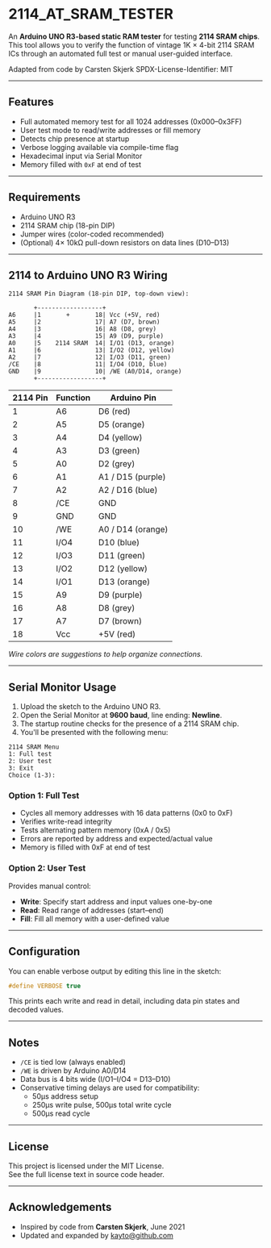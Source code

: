 
# 2114_AT_SRAM_TESTER

An **Arduino UNO R3-based static RAM tester** for testing **2114 SRAM chips**.  
This tool allows you to verify the function of vintage 1K × 4-bit 2114 SRAM ICs through an automated full test or manual user-guided interface.

Adapted from code by Carsten Skjerk 
SPDX-License-Identifier: MIT

---

## Features

- Full automated memory test for all 1024 addresses (0x000–0x3FF)
- User test mode to read/write addresses or fill memory
- Detects chip presence at startup
- Verbose logging available via compile-time flag
- Hexadecimal input via Serial Monitor
- Memory filled with `0xF` at end of test

---

## Requirements

- Arduino UNO R3
- 2114 SRAM chip (18-pin DIP)
- Jumper wires (color-coded recommended)
- (Optional) 4× 10kΩ pull-down resistors on data lines (D10–D13)

---

## 2114 to Arduino UNO R3 Wiring

```
2114 SRAM Pin Diagram (18-pin DIP, top-down view):

       +------------------+
A6     |1       +       18| Vcc (+5V, red)
A5     |2               17| A7 (D7, brown)
A4     |3               16| A8 (D8, grey)
A3     |4               15| A9 (D9, purple)
A0     |5    2114 SRAM  14| I/O1 (D13, orange)
A1     |6               13| I/O2 (D12, yellow)
A2     |7               12| I/O3 (D11, green)
/CE    |8               11| I/O4 (D10, blue)
GND    |9               10| /WE (A0/D14, orange)
       +------------------+
```

| 2114 Pin | Function   | Arduino Pin       |
|----------|------------|-------------------|
| 1        | A6         | D6 (red)          |
| 2        | A5         | D5 (orange)       |
| 3        | A4         | D4 (yellow)       |
| 4        | A3         | D3 (green)        |
| 5        | A0         | D2 (grey)         |
| 6        | A1         | A1 / D15 (purple) |
| 7        | A2         | A2 / D16 (blue)   |
| 8        | /CE        | GND               |
| 9        | GND        | GND               |
| 10       | /WE        | A0 / D14 (orange) |
| 11       | I/O4       | D10 (blue)        |
| 12       | I/O3       | D11 (green)       |
| 13       | I/O2       | D12 (yellow)      |
| 14       | I/O1       | D13 (orange)      |
| 15       | A9         | D9 (purple)       |
| 16       | A8         | D8 (grey)         |
| 17       | A7         | D7 (brown)        |
| 18       | Vcc        | +5V (red)         |

*Wire colors are suggestions to help organize connections.*

---

## Serial Monitor Usage

1. Upload the sketch to the Arduino UNO R3.
2. Open the Serial Monitor at **9600 baud**, line ending: **Newline**.
3. The startup routine checks for the presence of a 2114 SRAM chip.
4. You'll be presented with the following menu:

```
2114 SRAM Menu
1: Full test
2: User test
3: Exit
Choice (1-3):
```

### Option 1: Full Test
- Cycles all memory addresses with 16 data patterns (0x0 to 0xF)
- Verifies write-read integrity
- Tests alternating pattern memory (0xA / 0x5)
- Errors are reported by address and expected/actual value
- Memory is filled with 0xF at end of test

### Option 2: User Test

Provides manual control:
- **Write**: Specify start address and input values one-by-one
- **Read**: Read range of addresses (start–end)
- **Fill**: Fill all memory with a user-defined value

---

## Configuration

You can enable verbose output by editing this line in the sketch:

```cpp
#define VERBOSE true
```

This prints each write and read in detail, including data pin states and decoded values.

---

## Notes

- `/CE` is tied low (always enabled)
- `/WE` is driven by Arduino A0/D14
- Data bus is 4 bits wide (I/O1–I/O4 = D13–D10)
- Conservative timing delays are used for compatibility:
  - 50µs address setup
  - 250µs write pulse, 500µs total write cycle
  - 500µs read cycle

---

## License

This project is licensed under the MIT License.  
See the full license text in source code header.

---

## Acknowledgements

- Inspired by code from **Carsten Skjerk**, June 2021  
- Updated and expanded by [kayto@github.com](https://github.com/kayto)

